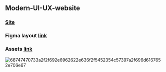 ## Modern-UI-UX-website

### **[Site](https://modern-ui-ux-website-two.vercel.app/)**
### Figma layout **[link](https://www.figma.com/file/lz9lLpFHMxHm2odnwM3R0z/gpt3)**
### Assets **[link](https://minhaskamal.github.io/DownGit/#/home?url=https:%2F%2Fgithub.com%2Fadrianhajdin%2Fproject_modern_ui_ux_gpt3%2Ftree%2Fmain%2Fsrc%2Fassets)**
![68747470733a2f2f692e6962622e636f2f5452354c57397a2f696d6167652e706e67](https://user-images.githubusercontent.com/84579087/221385784-5fc1171c-5089-4fc6-970a-f552a4343719.png)
